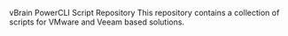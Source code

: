 vBrain PowerCLI Script Repository
This repository contains a collection of scripts for VMware and Veeam based solutions.
